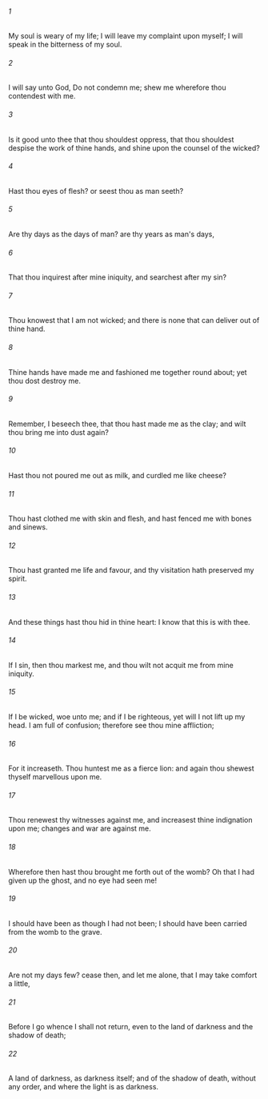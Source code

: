 ###### 1
My soul is weary of my life; I will leave my complaint upon myself; I will speak in the bitterness of my soul.

###### 2
I will say unto God, Do not condemn me; shew me wherefore thou contendest with me.

###### 3
Is it good unto thee that thou shouldest oppress, that thou shouldest despise the work of thine hands, and shine upon the counsel of the wicked?

###### 4
Hast thou eyes of flesh? or seest thou as man seeth?

###### 5
Are thy days as the days of man? are thy years as man's days,

###### 6
That thou inquirest after mine iniquity, and searchest after my sin?

###### 7
Thou knowest that I am not wicked; and there is none that can deliver out of thine hand.

###### 8
Thine hands have made me and fashioned me together round about; yet thou dost destroy me.

###### 9
Remember, I beseech thee, that thou hast made me as the clay; and wilt thou bring me into dust again?

###### 10
Hast thou not poured me out as milk, and curdled me like cheese?

###### 11
Thou hast clothed me with skin and flesh, and hast fenced me with bones and sinews.

###### 12
Thou hast granted me life and favour, and thy visitation hath preserved my spirit.

###### 13
And these things hast thou hid in thine heart: I know that this is with thee.

###### 14
If I sin, then thou markest me, and thou wilt not acquit me from mine iniquity.

###### 15
If I be wicked, woe unto me; and if I be righteous, yet will I not lift up my head. I am full of confusion; therefore see thou mine affliction;

###### 16
For it increaseth. Thou huntest me as a fierce lion: and again thou shewest thyself marvellous upon me.

###### 17
Thou renewest thy witnesses against me, and increasest thine indignation upon me; changes and war are against me.

###### 18
Wherefore then hast thou brought me forth out of the womb? Oh that I had given up the ghost, and no eye had seen me!

###### 19
I should have been as though I had not been; I should have been carried from the womb to the grave.

###### 20
Are not my days few? cease then, and let me alone, that I may take comfort a little,

###### 21
Before I go whence I shall not return, even to the land of darkness and the shadow of death;

###### 22
A land of darkness, as darkness itself; and of the shadow of death, without any order, and where the light is as darkness.


